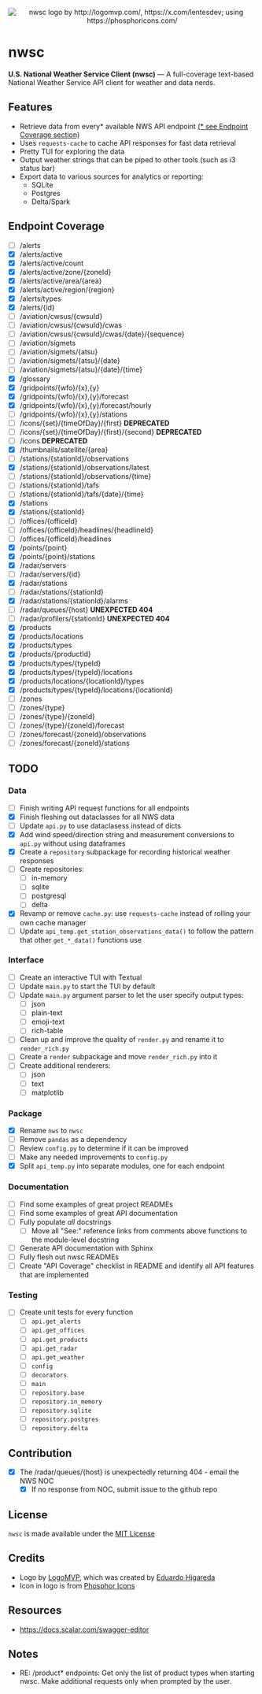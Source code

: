 <p align='center'>
<img src='https://github.com/1npo/nwsc/blob/main/nwsc-logo.png' alt='nwsc logo by http://logomvp.com/, https://x.com/lentesdev; using https://phosphoricons.com/'>

# nwsc

**U.S. National Weather Service Client (nwsc)** — A full-coverage text-based National Weather Service API client for weather and data nerds.

</p>

## Features
- Retrieve data from every* available NWS API endpoint [(* see Endpoint Coverage section)](#endpoint-coverage)
- Uses `requests-cache` to cache API responses for fast data retrieval
- Pretty TUI for exploring the data
- Output weather strings that can be piped to other tools (such as i3 status bar)
- Export data to various sources for analytics or reporting:
  - SQLite
  - Postgres
  - Delta/Spark

## Endpoint Coverage
- [ ] /alerts
- [x] /alerts/active
- [x] /alerts/active/count
- [x] /alerts/active/zone/{zoneId}
- [x] /alerts/active/area/{area}
- [x] /alerts/active/region/{region}
- [x] /alerts/types
- [x] /alerts/{id}
- [ ] /aviation/cwsus/{cwsuId}
- [ ] /aviation/cwsus/{cwsuId}/cwas
- [ ] /aviation/cwsus/{cwsuId}/cwas/{date}/{sequence}
- [ ] /aviation/sigmets
- [ ] /aviation/sigmets/{atsu}
- [ ] /aviation/sigmets/{atsu}/{date}
- [ ] /aviation/sigmets/{atsu}/{date}/{time}
- [x] /glossary
- [x] /gridpoints/{wfo}/{x},{y}
- [x] /gridpoints/{wfo}/{x},{y}/forecast
- [x] /gridpoints/{wfo}/{x},{y}/forecast/hourly
- [ ] /gridpoints/{wfo}/{x},{y}/stations
- [ ] /icons/{set}/{timeOfDay}/{first} **DEPRECATED**
- [ ] /icons/{set}/{timeOfDay}/{first}/{second} **DEPRECATED**
- [ ] /icons **DEPRECATED**
- [x] /thumbnails/satellite/{area}
- [ ] /stations/{stationId}/observations
- [x] /stations/{stationId}/observations/latest
- [ ] /stations/{stationId}/observations/{time}
- [ ] /stations/{stationId}/tafs
- [ ] /stations/{stationId}/tafs/{date}/{time}
- [x] /stations
- [x] /stations/{stationId}
- [ ] /offices/{officeId}
- [ ] /offices/{officeId}/headlines/{headlineId}
- [ ] /offices/{officeId}/headlines
- [x] /points/{point}
- [x] /points/{point}/stations
- [x] /radar/servers
- [ ] /radar/servers/{id}
- [x] /radar/stations
- [ ] /radar/stations/{stationId}
- [x] /radar/stations/{stationId}/alarms
- [ ] /radar/queues/{host} **UNEXPECTED 404**
- [ ] /radar/profilers/{stationId} **UNEXPECTED 404**
- [x] /products
- [x] /products/locations
- [x] /products/types
- [x] /products/{productId}
- [x] /products/types/{typeId}
- [x] /products/types/{typeId}/locations
- [x] /products/locations/{locationId}/types
- [x] /products/types/{typeId}/locations/{locationId}
- [ ] /zones
- [ ] /zones/{type}
- [ ] /zones/{type}/{zoneId}
- [ ] /zones/{type}/{zoneId}/forecast
- [ ] /zones/forecast/{zoneId}/observations
- [ ] /zones/forecast/{zoneId}/stations

## TODO
### Data
- [ ] Finish writing API request functions for all endpoints
- [x] Finish fleshing out dataclasses for all NWS data
- [ ] Update `api.py` to use dataclasess instead of dicts
- [x] Add wind speed/direction string and measurement conversions to `api.py` without using dataframes
- [x] Create a `repository` subpackage for recording historical weather responses
- [ ] Create repositories:
  - [ ] in-memory
  - [ ] sqlite
  - [ ] postgresql
  - [ ] delta
- [x] Revamp or remove `cache.py`: use `requests-cache` instead of rolling your own cache manager
- [ ] Update `api_temp.get_station_observations_data()` to follow the pattern that other `get_*_data()` functions use
### Interface
- [ ] Create an interactive TUI with Textual
- [ ] Update `main.py` to start the TUI by default
- [ ] Update `main.py` argument parser to let the user specify output types:
  - [ ] json
  - [ ] plain-text
  - [ ] emoji-text
  - [ ] rich-table
- [ ] Clean up and improve the quality of `render.py` and rename it to `render_rich.py`
- [ ] Create a `render` subpackage and move `render_rich.py` into it
- [ ] Create additional renderers:
  - [ ] json
  - [ ] text
  - [ ] matplotlib
### Package
- [x] Rename `nws` to `nwsc`
- [ ] Remove `pandas` as a dependency
- [ ] Review `config.py` to determine if it can be improved
- [ ] Make any needed improvements to `config.py`
- [x] Split `api_temp.py` into separate modules, one for each endpoint
### Documentation
- [ ] Find some examples of great project READMEs
- [ ] Find some examples of great API documentation
- [ ] Fully populate *all* docstrings
  - [ ] Move all "See:" reference links from comments above functions to the module-level docstring
- [ ] Generate API documentation with Sphinx
- [ ] Fully flesh out nwsc READMEs
- [ ] Create "API Coverage" checklist in README and identify all API features that are implemented
### Testing
- [ ] Create unit tests for every function
  - [ ] `api.get_alerts`
  - [ ] `api.get_offices`
  - [ ] `api.get_products`
  - [ ] `api.get_radar`
  - [ ] `api.get_weather`
  - [ ] `config`
  - [ ] `decorators`
  - [ ] `main`
  - [ ] `repository.base`
  - [ ] `repository.in_memory`
  - [ ] `repository.sqlite`
  - [ ] `repository.postgres`
  - [ ] `repository.delta`

## Contribution
- [x] The /radar/queues/{host} is unexpectedly returning 404 - email the NWS NOC
  - [x] If no response from NOC, submit issue to the github repo

## License
`nwsc` is made available under the [MIT License](https://opensource.org/license/mit)

## Credits
- Logo by [LogoMVP](https://logomvp.com), which was created by [Eduardo Higareda](https://x.com/lentesdev)
- Icon in logo is from [Phosphor Icons](https://phosphoricons.com/)

## Resources
- https://docs.scalar.com/swagger-editor

## Notes
- RE: /product* endpoints: Get only the list of product types when starting nwsc. Make additional requests only when prompted by the user.